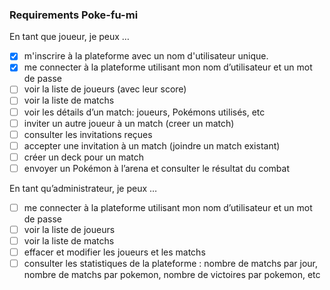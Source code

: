 ### Requirements Poke-fu-mi

En tant que joueur, je peux …
- [x] m'inscrire à la plateforme avec un nom d'utilisateur unique.
- [x] me connecter à la plateforme utilisant mon nom d’utilisateur et un mot de passe
- [ ] voir la liste de joueurs (avec leur score)
- [ ] voir la liste de matchs
- [ ] voir les détails d’un match: joueurs, Pokémons utilisés, etc
- [ ] inviter un autre joueur à un match (creer un match)
- [ ] consulter les invitations reçues
- [ ] accepter une invitation à un match (joindre un match existant)
- [ ] créer un deck pour un match
- [ ] envoyer un Pokémon à l’arena et consulter le résultat du combat

En tant qu’administrateur, je peux …
- [ ] me connecter à la plateforme utilisant mon nom d’utilisateur et un mot de passe
- [ ] voir la liste de joueurs 
- [ ] voir la liste de matchs
- [ ] effacer et modifier les joueurs et les matchs
- [ ] consulter les statistiques de la plateforme : nombre de matchs par jour, nombre de matchs par pokemon, nombre de victoires par pokemon, etc
